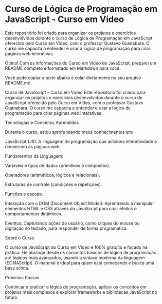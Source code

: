 # Curso de Lógica de Programação em JavaScript - Curso em Vídeo

Este repositório foi criado para organizar os projetos e exercícios desenvolvidos durante o curso de Lógica de Programação em JavaScript oferecido pelo Curso em Vídeo, com o professor Gustavo Guanabara. O curso me capacita a entender e usar a lógica de programação para criar páginas web interativas.

Ótimo! Com as informações do Curso em Vídeo de JavaScript, preparei um README completo e formatado em Markdown para você.

Você pode copiar o texto abaixo e colar diretamente no seu arquivo README.md.

Curso de JavaScript - Curso em Vídeo
Este repositório foi criado para organizar os projetos e exercícios desenvolvidos durante o curso de JavaScript oferecido pelo Curso em Vídeo, com o professor Gustavo Guanabara. O curso me capacita a entender e usar a lógica de programação para criar páginas web interativas.

Tecnologias e Conceitos Aprendidos

Durante o curso, estou aprofundando meus conhecimentos em:

JavaScript (JS): A linguagem de programação que adiciona interatividade e dinamismo às páginas web.

Fundamentos da Linguagem:

Variáveis e tipos de dados (primitivos e compostos).

Operadores (aritméticos, lógicos e relacionais).

Estruturas de controle (condições e repetições).

Funções e escopo.

Interação com o DOM (Document Object Model): Aprendendo a manipular elementos HTML e CSS através do JavaScript para criar efeitos e comportamentos dinâmicos.

Eventos: Capturando ações do usuário, como cliques do mouse ou digitação no teclado, para responder de forma programática.

Sobre o Curso

O curso de JavaScript do Curso em Vídeo é 100% gratuito e focado na prática. Ele abrange desde os conceitos básicos de lógica de programação até tópicos mais avançados, usando a sintaxe moderna da linguagem (ECMAScript). O material é ideal para quem está começando e busca uma base sólida.

Próximos Passos

Continuar a praticar a lógica de programação, aplicar os conceitos em projetos mais complexos e explorar frameworks e bibliotecas JavaScript no futuro.

